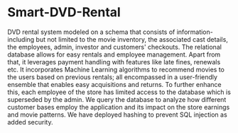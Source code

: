 # Smart-DVD-Rental
DVD rental system modeled on a schema that consists of information- including but not limited to the movie inventory, the associated cast details, the employees, admin, investor and customers' checkouts. The relational database allows for easy rentals and employee management. Apart from that, it leverages payment handling with features like late fines, renewals etc. It incorporates Machine Learning algorithms to recommend movies to the users based on previous rentals; all encompassed in a user-friendly ensemble that enables easy acquisitions and returns. To further enhance this, each employee of the store has limited access to the database which is superseded by the admin. We query the database to analyze how different customer bases employ the application and its impact on the store earnings and movie patterns. We have deployed hashing to prevent SQL injection as added security.
